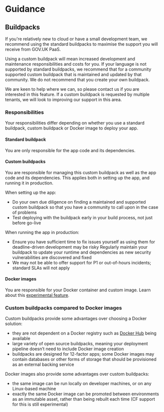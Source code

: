 # Guidance

## Buildpacks
If you're relatively new to cloud or have a small development team, we recommend using the standard buildpacks to maximise the support you will receive from GOV.UK PaaS.

Using a custom buildpack will mean increased development and maintenance responsibilities and costs for you. If your language is not supported by standard buildpacks, we recommend that for a community supported custom buildpack that is maintained and updated by that community. We do not recommend that you create your own buildpack.

We are keen to help where we can, so please contact us if you are interested in this feature. If a custom buildpack is requested by multiple tenants, we will look to improving our support in this area.

### Responsibilities

Your responsibilities differ depending on whether you use a standard buildpack, custom buildpack or Docker image to deploy your app.

#### Standard buildpack
You are only responsible for the app code and its dependencies.

#### Custom buildpacks

You are responsible for managing this custom buildpack as well as the app code and its dependencies. This applies both in setting up the app, and running it in production.

When setting up the app:

- Do your own due diligence on finding a maintained and supported custom buildpack so that you have a community to call upon in the case of problems
- Test deploying with the buildpack early in your build process, not just before go-live

When running the app in production:

- Ensure you have sufficient time to fix issues yourself as using them for deadline-driven development may be risky
Regularly maintain your buildpack to update your runtime and dependencies as new security vulnerabilities are discovered and fixed
- We may not be able to offer support for P1 or out-of-hours incidents; standard SLAs will not apply

#### Docker images

You are responsible for your Docker container and custom image. Learn about this [experimental feature](https://docs.cloud.service.gov.uk/#deploy-a-docker-image-experimental).

### Custom buildpacks compared to Docker images

Custom buildpacks provide some advantages over choosing a Docker solution:

- they are not dependent on a Docker registry such as [Docker Hub](https://hub.docker.com/) being available
- large variety of open source buildpacks, meaning your deployment pipeline doesn’t need to include Docker image creation
- buildpacks are designed for 12-factor apps; some Docker images may contain databases or other forms of storage that should be provisioned as an external backing service

Docker images also provide some advantages over custom buildpacks:

- the same image can be run locally on developer machines, or on any Linux-based machine
- exactly the same Docker image can be promoted between environments as an immutable asset, rather than being rebuilt each time (CF support for this is still experimental)
